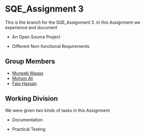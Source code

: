 
# SQE_Assignment 3

This is the branch for the SQE_Assignment 3 .In this Assignment we experience and document

- An Open Source Project

- Different Non-functional Requirements

## Group Members

- [Muneeb Waqas](https://github.com/muneebwaqas416)
- [Mohsin Ali](https://github.com/mohsinali1051)
- [Faiq Hassan](https://github.com/faiqhassan420)

## Working Division

We were given two kinds of tasks in this Assignment 

- Documentation

- Practical Testing
